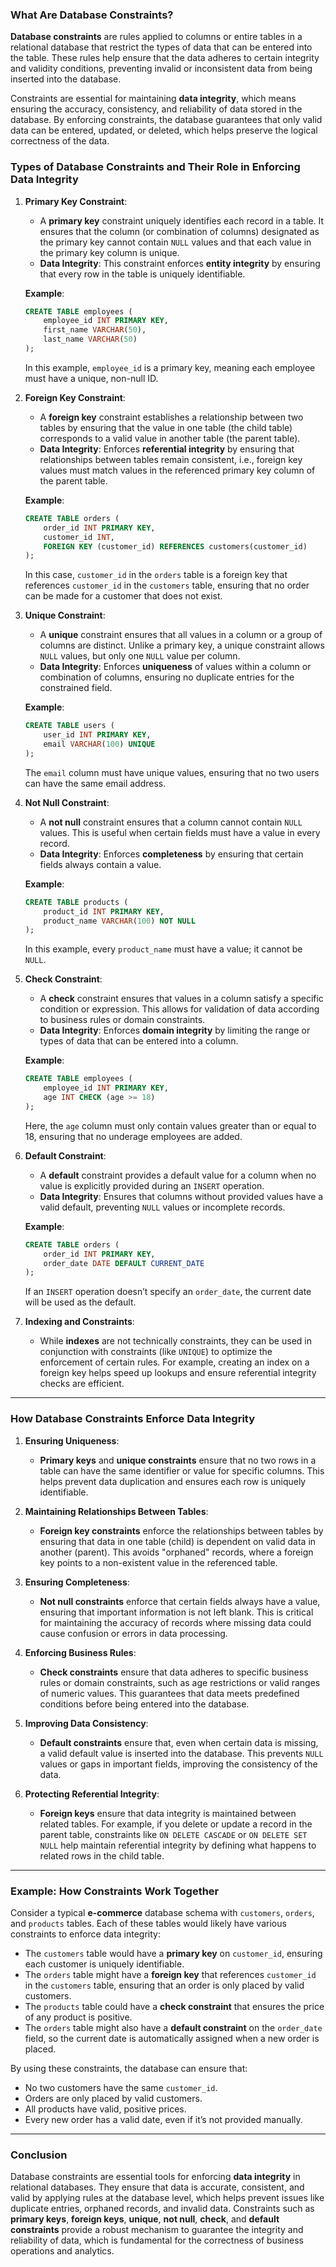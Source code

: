 ### What Are Database Constraints?

**Database constraints** are rules applied to columns or entire tables in a relational database that restrict the types of data that can be entered into the table. These rules help ensure that the data adheres to certain integrity and validity conditions, preventing invalid or inconsistent data from being inserted into the database.

Constraints are essential for maintaining **data integrity**, which means ensuring the accuracy, consistency, and reliability of data stored in the database. By enforcing constraints, the database guarantees that only valid data can be entered, updated, or deleted, which helps preserve the logical correctness of the data.

### Types of Database Constraints and Their Role in Enforcing Data Integrity

1. **Primary Key Constraint**:
   - A **primary key** constraint uniquely identifies each record in a table. It ensures that the column (or combination of columns) designated as the primary key cannot contain `NULL` values and that each value in the primary key column is unique.
   - **Data Integrity**: This constraint enforces **entity integrity** by ensuring that every row in the table is uniquely identifiable.

   **Example**:
   ```sql
   CREATE TABLE employees (
       employee_id INT PRIMARY KEY,
       first_name VARCHAR(50),
       last_name VARCHAR(50)
   );
   ```
   In this example, `employee_id` is a primary key, meaning each employee must have a unique, non-null ID.

2. **Foreign Key Constraint**:
   - A **foreign key** constraint establishes a relationship between two tables by ensuring that the value in one table (the child table) corresponds to a valid value in another table (the parent table).
   - **Data Integrity**: Enforces **referential integrity** by ensuring that relationships between tables remain consistent, i.e., foreign key values must match values in the referenced primary key column of the parent table.

   **Example**:
   ```sql
   CREATE TABLE orders (
       order_id INT PRIMARY KEY,
       customer_id INT,
       FOREIGN KEY (customer_id) REFERENCES customers(customer_id)
   );
   ```
   In this case, `customer_id` in the `orders` table is a foreign key that references `customer_id` in the `customers` table, ensuring that no order can be made for a customer that does not exist.

3. **Unique Constraint**:
   - A **unique** constraint ensures that all values in a column or a group of columns are distinct. Unlike a primary key, a unique constraint allows `NULL` values, but only one `NULL` value per column.
   - **Data Integrity**: Enforces **uniqueness** of values within a column or combination of columns, ensuring no duplicate entries for the constrained field.

   **Example**:
   ```sql
   CREATE TABLE users (
       user_id INT PRIMARY KEY,
       email VARCHAR(100) UNIQUE
   );
   ```
   The `email` column must have unique values, ensuring that no two users can have the same email address.

4. **Not Null Constraint**:
   - A **not null** constraint ensures that a column cannot contain `NULL` values. This is useful when certain fields must have a value in every record.
   - **Data Integrity**: Enforces **completeness** by ensuring that certain fields always contain a value.

   **Example**:
   ```sql
   CREATE TABLE products (
       product_id INT PRIMARY KEY,
       product_name VARCHAR(100) NOT NULL
   );
   ```
   In this example, every `product_name` must have a value; it cannot be `NULL`.

5. **Check Constraint**:
   - A **check** constraint ensures that values in a column satisfy a specific condition or expression. This allows for validation of data according to business rules or domain constraints.
   - **Data Integrity**: Enforces **domain integrity** by limiting the range or types of data that can be entered into a column.

   **Example**:
   ```sql
   CREATE TABLE employees (
       employee_id INT PRIMARY KEY,
       age INT CHECK (age >= 18)
   );
   ```
   Here, the `age` column must only contain values greater than or equal to 18, ensuring that no underage employees are added.

6. **Default Constraint**:
   - A **default** constraint provides a default value for a column when no value is explicitly provided during an `INSERT` operation.
   - **Data Integrity**: Ensures that columns without provided values have a valid default, preventing `NULL` values or incomplete records.

   **Example**:
   ```sql
   CREATE TABLE orders (
       order_id INT PRIMARY KEY,
       order_date DATE DEFAULT CURRENT_DATE
   );
   ```
   If an `INSERT` operation doesn’t specify an `order_date`, the current date will be used as the default.

7. **Indexing and Constraints**:
   - While **indexes** are not technically constraints, they can be used in conjunction with constraints (like `UNIQUE`) to optimize the enforcement of certain rules. For example, creating an index on a foreign key helps speed up lookups and ensure referential integrity checks are efficient.

---

### How Database Constraints Enforce Data Integrity

1. **Ensuring Uniqueness**:
   - **Primary keys** and **unique constraints** ensure that no two rows in a table can have the same identifier or value for specific columns. This helps prevent data duplication and ensures each row is uniquely identifiable.

2. **Maintaining Relationships Between Tables**:
   - **Foreign key constraints** enforce the relationships between tables by ensuring that data in one table (child) is dependent on valid data in another (parent). This avoids "orphaned" records, where a foreign key points to a non-existent value in the referenced table.

3. **Ensuring Completeness**:
   - **Not null constraints** enforce that certain fields always have a value, ensuring that important information is not left blank. This is critical for maintaining the accuracy of records where missing data could cause confusion or errors in data processing.

4. **Enforcing Business Rules**:
   - **Check constraints** ensure that data adheres to specific business rules or domain constraints, such as age restrictions or valid ranges of numeric values. This guarantees that data meets predefined conditions before being entered into the database.

5. **Improving Data Consistency**:
   - **Default constraints** ensure that, even when certain data is missing, a valid default value is inserted into the database. This prevents `NULL` values or gaps in important fields, improving the consistency of the data.

6. **Protecting Referential Integrity**:
   - **Foreign keys** ensure that data integrity is maintained between related tables. For example, if you delete or update a record in the parent table, constraints like `ON DELETE CASCADE` or `ON DELETE SET NULL` help maintain referential integrity by defining what happens to related rows in the child table.

---

### Example: How Constraints Work Together

Consider a typical **e-commerce** database schema with `customers`, `orders`, and `products` tables. Each of these tables would likely have various constraints to enforce data integrity:

- The `customers` table would have a **primary key** on `customer_id`, ensuring each customer is uniquely identifiable.
- The `orders` table might have a **foreign key** that references `customer_id` in the `customers` table, ensuring that an order is only placed by valid customers.
- The `products` table could have a **check constraint** that ensures the price of any product is positive.
- The `orders` table might also have a **default constraint** on the `order_date` field, so the current date is automatically assigned when a new order is placed.

By using these constraints, the database can ensure that:

- No two customers have the same `customer_id`.
- Orders are only placed by valid customers.
- All products have valid, positive prices.
- Every new order has a valid date, even if it’s not provided manually.

---

### Conclusion

Database constraints are essential tools for enforcing **data integrity** in relational databases. They ensure that data is accurate, consistent, and valid by applying rules at the database level, which helps prevent issues like duplicate entries, orphaned records, and invalid data. Constraints such as **primary keys**, **foreign keys**, **unique**, **not null**, **check**, and **default constraints** provide a robust mechanism to guarantee the integrity and reliability of data, which is fundamental for the correctness of business operations and analytics.